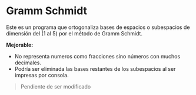 # Gramm Schmidt

Este es un programa que ortogonaliza bases de espacios o subespacios de dimensión del (1 al 5) por el método de Gramm Schmidt. 

**Mejorable:**
- No representa numeros como fracciones sino números con muchos decimales.
- Podría ser eliminada las bases restantes de los subespacios al ser impresas por consola.

> Pendiente de ser modificado
